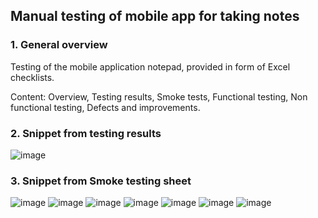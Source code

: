 ## Manual testing of mobile app for taking notes

### 1. General overview


Testing of the mobile application notepad, provided in form of Excel checklists.

Content: Overview, Testing results, Smoke tests, Functional testing, Non functional testing, Defects and improvements.


### 2. Snippet from testing results


![image](https://github.com/user-attachments/assets/c7a78168-692f-4db3-8fcd-3d13ba26ec12)



### 3. Snippet from Smoke testing sheet


![image](https://github.com/user-attachments/assets/605af477-7e08-4dc3-b541-aa000dbad541)
![image](https://github.com/user-attachments/assets/8e2428ef-f9ee-4c5b-9d0a-92cd5165c117)
![image](https://github.com/user-attachments/assets/1e023ee6-4f3a-4f2d-a1ee-703a61810211)
![image](https://github.com/user-attachments/assets/23b93b09-a669-4aef-b9c0-fd1f12477958)
![image](https://github.com/user-attachments/assets/2e1e9afa-292e-4b1a-a1fe-556675f245b8)
![image](https://github.com/user-attachments/assets/35ecfcfb-9cb6-48c0-995d-fead67ed1899)
![image](https://github.com/user-attachments/assets/e4d0bd76-02cf-4eec-81c2-88c9746e5e8e)









